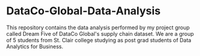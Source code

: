 # DataCo-Global-Data-Analysis
This repository contains the data analysis performed by my project group called Dream Five of DataCo Global's supply chain dataset. We are a group of 5 students from St. Clair college studying as post grad students of Data Analytics for Business. 
